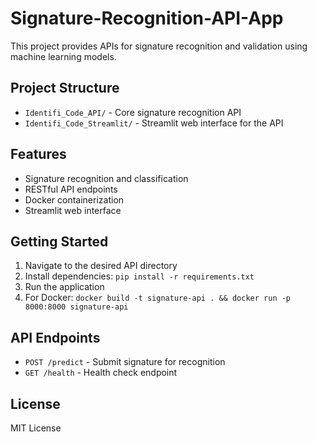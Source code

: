 # Signature-Recognition-API-App

This project provides APIs for signature recognition and validation using machine learning models.

## Project Structure

- `Identifi_Code_API/` - Core signature recognition API
- `Identifi_Code_Streamlit/` - Streamlit web interface for the API

## Features

- Signature recognition and classification
- RESTful API endpoints
- Docker containerization
- Streamlit web interface

## Getting Started

1. Navigate to the desired API directory
2. Install dependencies: `pip install -r requirements.txt`
3. Run the application
4. For Docker: `docker build -t signature-api . && docker run -p 8000:8000 signature-api`

## API Endpoints

- `POST /predict` - Submit signature for recognition
- `GET /health` - Health check endpoint

## License

MIT License

